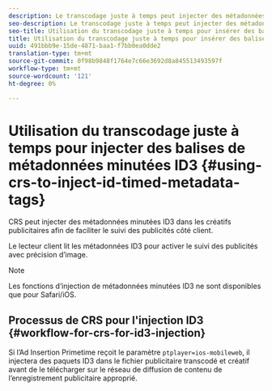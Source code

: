 ```yaml
---
description: Le transcodage juste à temps peut injecter des métadonnées minutées ID3 dans les créations publicitaires afin de faciliter le suivi des publicités côté client.
seo-description: Le transcodage juste à temps peut injecter des métadonnées minutées ID3 au format HLS dans des éléments créatifs pour faciliter le suivi des annonces côté client.
seo-title: Utilisation du transcodage juste à temps pour insérer des balises de métadonnées temporelles ID3
title: Utilisation du transcodage juste à temps pour insérer des balises de métadonnées temporelles ID3
uuid: 491bbb9e-15de-4871-baa1-f7bb0ea0dde2
translation-type: tm+mt
source-git-commit: 0f98b9848f1764e7c66e3692d8a845513493597f
workflow-type: tm+mt
source-wordcount: '121'
ht-degree: 0%

---
```



# Utilisation du transcodage juste à temps pour injecter des balises de métadonnées minutées ID3 {#using-crs-to-inject-id-timed-metadata-tags}

CRS peut injecter des métadonnées minutées ID3 dans les créatifs publicitaires afin de faciliter le suivi des publicités côté client.

Le lecteur client lit les métadonnées ID3 pour activer le suivi des publicités avec précision d’image.

>[!NOTE]
>
>Les fonctions d’injection de métadonnées minutées ID3 ne sont disponibles que pour Safari/iOS.

## Processus de CRS pour l&#39;injection ID3 {#workflow-for-crs-for-id3-injection}

Si l’Ad Insertion Primetime reçoit le paramètre `ptplayer=ios-mobileweb`, il injectera des paquets ID3 dans le fichier publicitaire transcodé et créatif avant de le télécharger sur le réseau de diffusion de contenu de l’enregistrement publicitaire approprié.
